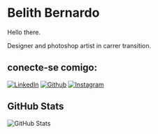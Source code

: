 # Belith Bernardo
Hello there. 

Designer and photoshop artist in carrer transition.

## conecte-se comigo:

[![LinkedIn](https://img.shields.io/badge/LinkedIn-FFF?style=for-the-badge&logo=linkedin&logoColor=0E76A8)](https://www.linkedin.com/in/belith-bernardo/) 
[![Github](https://img.shields.io/badge/Github-fff?style=for-the-badge&logo=Github&logoColor=357)](https://www.github.com/BelithB)
[![Instagram](https://img.shields.io/badge/Instagram-fff?style=for-the-badge&logo=instagram)](https://www.instagram.com/Belith/)


## GitHub Stats
![GitHub Stats](https://github-readme-stats.vercel.app/api?username=BelithB&theme=transparent&bg_color=00253f&border_color=fff&show_icons=true&icon_color=91ff95&title_0e7a8=91ff95&text_color=fff)